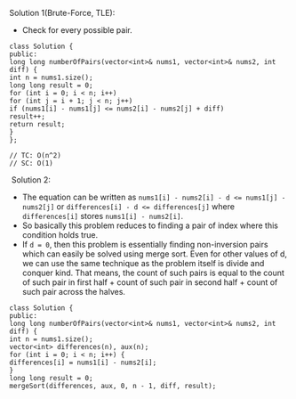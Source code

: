 Solution 1(Brute-Force, TLE):
​
- Check for every possible pair.
​
```
class Solution {
public:
long long numberOfPairs(vector<int>& nums1, vector<int>& nums2, int diff) {
int n = nums1.size();
long long result = 0;
for (int i = 0; i < n; i++)
for (int j = i + 1; j < n; j++)
if (nums1[i] - nums1[j] <= nums2[i] - nums2[j] + diff)
result++;
return result;
}
};
​
// TC: O(n^2)
// SC: O(1)
```
​
Solution 2:
​
- The equation can be written as `nums1[i] - nums2[i] - d <= nums1[j] - nums2[j]` or `differences[i] - d <= differences[j]` where `differences[i]` stores `nums1[i] - nums2[i]`.
- So basically this problem reduces to finding a pair of index where this condition holds true.
- If `d = 0`, then this problem is essentially finding non-inversion pairs which can easily be solved using merge sort. Even for other values of d, we can use the same technique as the problem itself is divide and conquer kind. That means, the count of such pairs is equal to the count of such pair in first half + count of such pair in second half + count of such pair across the halves.
​
```
class Solution {
public:
long long numberOfPairs(vector<int>& nums1, vector<int>& nums2, int diff) {
int n = nums1.size();
vector<int> differences(n), aux(n);
for (int i = 0; i < n; i++) {
differences[i] = nums1[i] - nums2[i];
}
long long result = 0;
mergeSort(differences, aux, 0, n - 1, diff, result);
